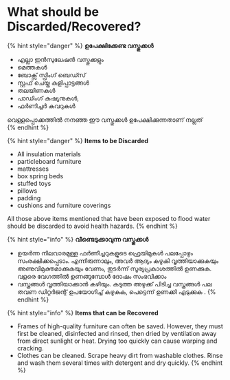 # What should be Discarded/Recovered?

{% hint style="danger" %}
 **ഉപേക്ഷിക്കേണ്ട വസ്തുക്കൾ**

*  എല്ലാ ഇൻസുലേഷൻ വസ്തുക്കളും 
* മെത്തകൾ 
* ബോക്സ് സ്പ്രിംഗ് ബെഡ്സ് 
* സ്റ്റഫ് ചെയ്ത കളിപ്പാട്ടങ്ങൾ 
* തലയിണകൾ 
* പാഡിംഗ് കുഷ്യനുകൾ,
* ഫർണിച്ചർ കവറുകൾ

വെള്ളപ്പൊക്കത്തിൽ നനഞ്ഞ ഈ വസ്തുക്കൾ ഉപേക്ഷിക്കുന്നതാണ് നല്ലത്  
{% endhint %}

{% hint style="danger" %}
**Items to be Discarded**

*  All insulation materials
* particleboard furniture
* mattresses
* box spring beds 
* stuffed toys
* pillows
* padding
* cushions and furniture coverings 

All those above items mentioned that have been exposed to flood water should be discarded to avoid health hazards.
{% endhint %}

{% hint style="info" %}
 **വീണ്ടെടുക്കാവുന്ന വസ്തുക്കൾ**

*  ഉയർന്ന നിലവാരമുള്ള ഫർണീച്ചറുകളുടെ ഫ്രെയിമുകൾ പലപ്പോഴും സംരക്ഷിക്കപ്പെടാം. എന്നിരുന്നാലും, അവർ ആദ്യം കഴുകി വൃത്തിയാക്കുകയും അണുവിമുക്തമാക്കുകയും വേണം, തുടർന്ന് സൂര്യപ്രകാശത്തിൽ ഉണക്കുക. വളരെ വേഗത്തിൽ ഉണങ്ങുമ്പോൾ ദോഷം സംഭവിക്കാം
* വസ്ത്രങ്ങൾ വൃത്തിയാക്കാൻ കഴിയും. കടുത്ത അഴുക്ക് പിടിച്ച വസ്ത്രങ്ങൾ പല തവണ ഡിറ്റർജന്റ് ഉപയോഗിച്ച് കഴുകുക, പെട്ടെന്ന് ഉണക്കി എടുക്കുക .
{% endhint %}

{% hint style="info" %}
**Items that can be Recovered**

* Frames of high-quality furniture can often be saved. However, they must first be cleaned, disinfected and rinsed, then dried by ventilation away from direct sunlight or heat. Drying too quickly can cause warping and cracking.
* Clothes can be cleaned. Scrape heavy dirt from washable clothes. Rinse and wash them several times with detergent and dry quickly.
{% endhint %}

